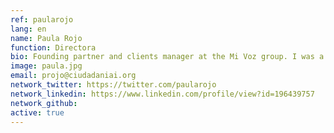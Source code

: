 ```yaml
---
ref: paularojo
lang: en
name: Paula Rojo
function: Directora
bio: Founding partner and clients manager at the Mi Voz group. I was a CEO for Fundación Mercator, plus National Director of the movement of citizen participation Atina Chile. 
image: paula.jpg
email: projo@ciudadaniai.org
network_twitter: https://twitter.com/paularojo
network_linkedin: https://www.linkedin.com/profile/view?id=196439757
network_github:
active: true
---
```

